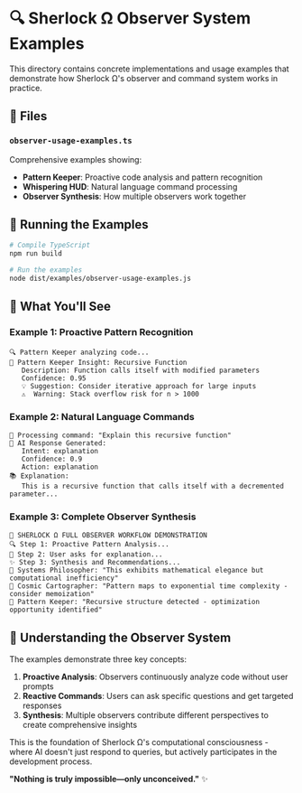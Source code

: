 # 🔍 Sherlock Ω Observer System Examples

This directory contains concrete implementations and usage examples that demonstrate how Sherlock Ω's observer and command system works in practice.

## 📁 Files

### `observer-usage-examples.ts`
Comprehensive examples showing:
- **Pattern Keeper**: Proactive code analysis and pattern recognition
- **Whispering HUD**: Natural language command processing
- **Observer Synthesis**: How multiple observers work together

## 🚀 Running the Examples

```bash
# Compile TypeScript
npm run build

# Run the examples
node dist/examples/observer-usage-examples.js
```

## 🎯 What You'll See

### Example 1: Proactive Pattern Recognition
```
🔍 Pattern Keeper analyzing code...
🧮 Pattern Keeper Insight: Recursive Function
   Description: Function calls itself with modified parameters
   Confidence: 0.95
   💡 Suggestion: Consider iterative approach for large inputs
   ⚠️  Warning: Stack overflow risk for n > 1000
```

### Example 2: Natural Language Commands
```
🎯 Processing command: "Explain this recursive function"
🤖 AI Response Generated:
   Intent: explanation
   Confidence: 0.9
   Action: explanation
📚 Explanation:
   This is a recursive function that calls itself with a decremented parameter...
```

### Example 3: Complete Observer Synthesis
```
🌟 SHERLOCK Ω FULL OBSERVER WORKFLOW DEMONSTRATION
🔍 Step 1: Proactive Pattern Analysis...
🎯 Step 2: User asks for explanation...
✨ Step 3: Synthesis and Recommendations...
🧠 Systems Philosopher: "This exhibits mathematical elegance but computational inefficiency"
🌌 Cosmic Cartographer: "Pattern maps to exponential time complexity - consider memoization"
🧮 Pattern Keeper: "Recursive structure detected - optimization opportunity identified"
```

## 🧠 Understanding the Observer System

The examples demonstrate three key concepts:

1. **Proactive Analysis**: Observers continuously analyze code without user prompts
2. **Reactive Commands**: Users can ask specific questions and get targeted responses  
3. **Synthesis**: Multiple observers contribute different perspectives to create comprehensive insights

This is the foundation of Sherlock Ω's computational consciousness - where AI doesn't just respond to queries, but actively participates in the development process.

**"Nothing is truly impossible—only unconceived."** ✨